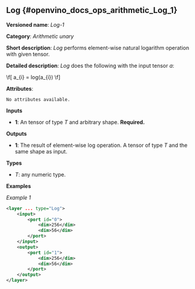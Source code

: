 ## Log <a name="Log"></a> {#openvino_docs_ops_arithmetic_Log_1}

**Versioned name**: *Log-1*

**Category**: *Arithmetic unary*

**Short description**: *Log* performs element-wise natural logarithm operation with given tensor.

**Detailed description**: *Log* does the following with the input tensor *a*:

\f[
a_{i} = log(a_{i})
\f]

**Attributes**:

    No attributes available.

**Inputs**

* **1**: An tensor of type *T* and arbitrary shape. **Required.**

**Outputs**

* **1**: The result of element-wise log operation. A tensor of type *T* and the same shape as input.

**Types**

* *T*: any numeric type.

**Examples**

*Example 1*

```xml
<layer ... type="Log">
    <input>
        <port id="0">
            <dim>256</dim>
            <dim>56</dim>
        </port>
    </input>
    <output>
        <port id="1">
            <dim>256</dim>
            <dim>56</dim>
        </port>
    </output>
</layer>
```
